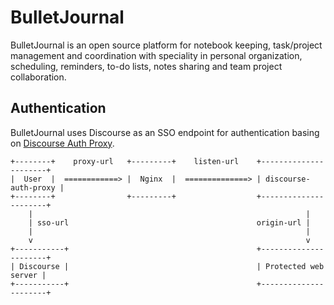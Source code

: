 # BulletJournal
BulletJournal is an open source platform for notebook keeping, task/project management and coordination with speciality in personal organization, scheduling, reminders, to-do lists, notes sharing and team project collaboration.

## Authentication

BulletJournal uses Discourse as an SSO endpoint for authentication basing on [Discourse Auth Proxy](https://github.com/discourse/discourse-auth-proxy).

```
+--------+    proxy-url   +---------+    listen-url    +----------------------+
|  User  |  ============> |  Nginx  |  ==============> | discourse-auth-proxy |
+--------+                +---------+                  +----------------------+
    |                                                             |
    | sso-url                                          origin-url |
    |                                                             |
    v                                                             v
+-----------+                                          +----------------------+
| Discourse |                                          | Protected web server |
+-----------+                                          +----------------------+
```

